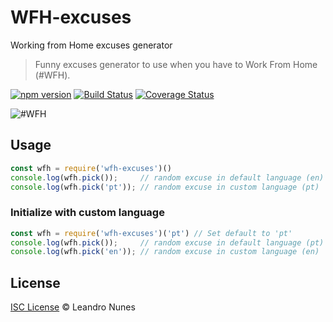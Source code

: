 # WFH-excuses
Working from Home excuses generator

> Funny excuses generator to use when you have to Work From Home (#WFH).

[![npm version](https://badge.fury.io/js/wfh-excuses.svg)](https://badge.fury.io/js/wfh-excuses)
[![Build Status](https://travis-ci.org/lnfnunes/WFH-excuses.svg?branch=master)](https://travis-ci.org/lnfnunes/WFH-excuses)
[![Coverage Status](https://coveralls.io/repos/github/lnfnunes/WFH-excuses/badge.svg?branch=master)](https://coveralls.io/github/lnfnunes/WFH-excuses?branch=master)

![#WFH](https://media.tenor.com/images/9516072e24d292492bfb7975a1b0c774/tenor.gif)

## Usage
```js
const wfh = require('wfh-excuses')()
console.log(wfh.pick());     // random excuse in default language (en)
console.log(wfh.pick('pt')); // random excuse in custom language (pt)
```

### Initialize with custom language
```js
const wfh = require('wfh-excuses')('pt') // Set default to 'pt'
console.log(wfh.pick());     // random excuse in default language (pt)
console.log(wfh.pick('en')); // random excuse in custom language (en)
```

## License
[ISC License](LICENSE.md) © Leandro Nunes

